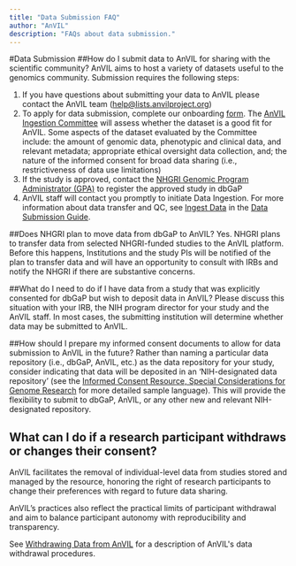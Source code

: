 ```yaml
---
title: "Data Submission FAQ"
author: "AnVIL"
description: "FAQs about data submission."
---
```


#Data Submission
##How do I submit data to AnVIL for sharing with the scientific community?
AnVIL aims to host a variety of datasets useful to the genomics community. Submission requires the following steps:

1. If you have questions about submitting your data to AnVIL please contact the AnVIL team (<help@lists.anvilproject.org>)
1. To apply for data submission, complete our onboarding [form](https://docs.google.com/forms/d/e/1FAIpQLSeXGjrMEJ3gCftvgcaSyd-yRGdRzHVZwcKw4xbT5FXNcyCXFA/viewform). The [AnVIL Ingestion Committee](/learn/data-submitters/submission-guide/data-approval-process) will assess whether the dataset is a good fit for AnVIL. Some aspects of the dataset evaluated by the Committee include: the amount of genomic data, phenotypic and clinical data, and relevant metadata; appropriate ethical oversight data collection, and; the nature of the informed consent for broad data sharing (i.e., restrictiveness of data use limitations)
1. If the study is approved, contact the [NHGRI Genomic Program Administrator (GPA)](https://www.genome.gov/staff/Jennifer-Strasburger-MS#:~:text=Biography,Data%20Access%20Committee%20(DAC).) to register the approved study in dbGaP
1. AnVIL staff will contact you promptly to initiate Data Ingestion. For more information about data transfer and QC, see  [Ingest Data](/learn/data-submitters/submission-guide/ingesting-data) in the [Data Submission Guide](/learn/data-submitters/submission-guide/data-submitters-overview).


##Does NHGRI plan to move data from dbGaP to AnVIL?
Yes. NHGRI plans to transfer data from selected NHGRI-funded studies to the AnVIL platform. Before this happens, Institutions and the study PIs will be notified of the plan to transfer data and will have an opportunity to consult with IRBs and notify the NHGRI if there are substantive concerns.

##What do I need to do if I have data from a study that was explicitly consented for dbGaP but wish to deposit data in AnVIL?
Please discuss this situation with your IRB, the NIH program director for your study and the AnVIL staff. In most cases, the submitting institution will determine whether data may be submitted to AnVIL.

##How should I prepare my informed consent documents to allow for data submission to AnVIL in the future?
Rather than naming a particular data repository (i.e., dbGaP, AnVIL, etc.) as the data repository for your study, consider indicating that data will be deposited in an ‘NIH-designated data repository’ (see the [Informed Consent Resource, Special Considerations for Genome Research](https://www.genome.gov/about-genomics/policy-issues/Informed-Consent-for-Genomics-Research/Special-Considerations-for-Genome-Research#6) for more detailed sample language). This will provide the flexibility to submit to dbGaP, AnVIL, or any other new and relevant NIH-designated repository.

## What can I do if a research participant withdraws or changes their consent?

AnVIL facilitates the removal of individual-level data from studies stored and managed by the resource, honoring the right of research participants to change their preferences with regard to future data sharing.

AnVIL’s practices also reflect the practical limits of participant withdrawal and aim to balance participant autonomy with reproducibility and transparency.

See [Withdrawing Data from AnVIL](/learn/data-submitters/resources/anvil-data-withdrawal-procedures) for a description of AnVIL's data withdrawal procedures.



